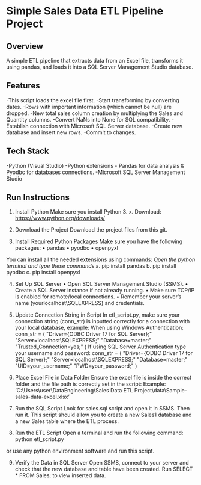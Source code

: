 # Simple Sales Data ETL Pipeline Project

## Overview
A simple ETL pipeline that extracts data from an Excel file, transforms it using pandas, and loads it into a SQL Server Management Studio database.

## Features
-This script loads the excel file first. 
-Start transforming by converting dates. 
-Rows with important information (which cannot be null) are dropped. 
-New total sales column creation by multiplying the Sales and Quantity columns.
-Convert NaNs into None for SQL compatibility. 
-Establish connection with Microsoft SQL Server database. 
-Create new database and insert new rows.
-Commit to changes. 

## Tech Stack
-Python (Visual Studio)
-Python extensions - Pandas for data analysis & Pyodbc for databases connections.
-Microsoft SQL Server Management Studio

## Run Instructions
1. Install Python 
Make sure you install Python 3. x.
Download: https://www.python.org/downloads/

2. Download the Project
Download the project files from this git.

3. Install Required Python Packages
Make sure you have the following packages:
•	pandas
•	pyodbc
•	openpyxl

You can install all the needed extensions using commands:
*Open the python terminal and type these commands*
a. pip install pandas 
b. pip install pyodbc 
c. pip install openpyxl

4. Set Up SQL Server
•	Open SQL Server Management Studio (SSMS).
•	Create a SQL Server instance if not already running.
•	Make sure TCP/IP is enabled for remote/local connections.
•	Remember your server’s name (yourlocalhost\\SQLEXPRESS) and credentials.

5. Update Connection String in Script
In etl_script.py, make sure your connection string (conn_str) is inputted correctly for a connection with your local database, example:
When using Windows Authentication:
conn_str = (
    "Driver={ODBC Driver 17 for SQL Server};"
    "Server=localhost\\SQLEXPRESS;"
    "Database=master;" 
    "Trusted_Connection=yes;" 
)
If using SQL Server Authentication type your username and password:
conn_str = (
    "Driver={ODBC Driver 17 for SQL Server};"
    "Server=localhost\\SQLEXPRESS;"
    "Database=master;"
    "UID=your_username;"
    "PWD=your_password;"
)

6. Place Excel File in Data Folder
Ensure the excel file is inside the correct folder and the file path is correctly set in the script:
Example: ‘C:\Users\user\DataEngineering\Sales Data ETL Project\data\Sample-sales-data-excel.xlsx’

7. Run the SQL Script
Look for sales.sql script and open it in SSMS. Then run it. 
This script should allow you to create a new Sales1 database and a new Sales table where the ETL process. 

8. Run the ETL Script
Open a terminal and run the following command:
python etl_script.py

or use any python environment software and run this script.

9. Verify the Data in SQL Server
Open SSMS, connect to your server and check that the new database and table have been created. Run SELECT * FROM Sales; to view inserted data.

